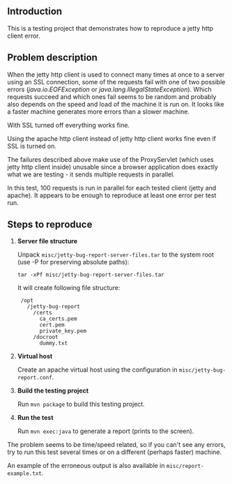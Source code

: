 Introduction
------------

This is a testing project that demonstrates how to reproduce a jetty http client error.

Problem description
-------------------

When the jetty http client is used to connect many times at once to a server using an SSL connection,
some of the requests fail with one of two possible errors (*java.io.EOFException* or *java.lang.IllegalStateException*).
Which requests succeed and which ones fail seems to be random and probably also depends on the speed and load of
the machine it is run on. It looks like a faster machine generates more errors than a slower machine.

With SSL turned off everything works fine.

Using the apache http client instead of jetty http client works fine even if SSL is turned on.

The failures described above make use of the ProxyServlet (which uses jetty http client inside) unusable since
a browser application does exactly what we are testing - it sends multiple requests in parallel.

In this test, 100 requests is run in parallel for each tested client (jetty and apache). It appears to be enough
to reproduce at least one error per test run.

Steps to reproduce
------------------

1. **Server file structure**

    Unpack `misc/jetty-bug-report-server-files.tar` to the system root (use -P for preserving absolute paths):
    
    `tar -xPf misc/jetty-bug-report-server-files.tar`
    
    It will create following file structure:

        /opt
          /jetty-bug-report
            /certs
              ca_certs.pem
              cert.pem
              private_key.pem
            /docroot
              dummy.txt

2. **Virtual host**

    Create an apache virtual host using the configuration in `misc/jetty-bug-report.conf`.

3. **Build the testing project**

    Run `mvn package` to build this testing project.

4. **Run the test**

    Run `mvn exec:java` to generate a report (prints to the screen).


The problem seems to be time/speed related, so if you can't see any errors, try to run this test several times
or on a different (perhaps faster) machine.

An example of the erroneous output is also available in `misc/report-example.txt`.
